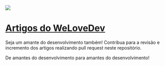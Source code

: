 [![](http://www.welovedev.com.br/public/img/we-love-dev-logo.svg)](http://www.welovedev.com.br/)

# [Artigos do WeLoveDev](http://www.welovedev.com.br/)

Seja um amante do desenvolvimento também! Contribua para a revisão e incremento dos artigos realizando pull request neste repositório.

De amantes do desenvolvimento para amantes do desenvolvimento!
